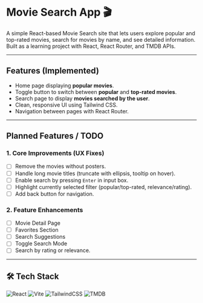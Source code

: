 # Movie Search App 🎬

A simple React-based Movie Search site that lets users explore popular and top-rated movies, search for movies by name, and see detailed information. Built as a learning project with React, React Router, and TMDB APIs.

---

## Features (Implemented)

- Home page displaying **popular movies**.
- Toggle button to switch between **popular** and **top-rated movies**.
- Search page to display **movies searched by the user**.
- Clean, responsive UI using Tailwind CSS.
- Navigation between pages with React Router.

---

## Planned Features / TODO

### 1. Core Improvements (UX Fixes)

- [ ] Remove the movies without posters.
- [ ] Handle long movie titles (truncate with ellipsis, tooltip on hover).
- [ ] Enable search by pressing `Enter` in input box.
- [ ] Highlight currently selected filter (popular/top-rated, relevance/rating).
- [ ] Add back button for navigation.

### 2. Feature Enhancements

- [ ] Movie Detail Page
- [ ] Favorites Section
- [ ] Search Suggestions
- [ ] Toggle Search Mode
- [ ] Search by rating or relevance.

---

## 🛠 Tech Stack

![React](https://img.shields.io/badge/React-20232A?style=for-the-badge&logo=react&logoColor=61DAFB)
![Vite](https://img.shields.io/badge/Vite-646CFF?style=for-the-badge&logo=vite&logoColor=white)
![TailwindCSS](https://img.shields.io/badge/Tailwind-38B2AC?style=for-the-badge&logo=tailwind-css&logoColor=white)
![TMDB](https://img.shields.io/badge/TMDB-01D277?style=for-the-badge&logo=themoviedatabase&logoColor=white)
